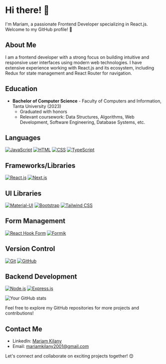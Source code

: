 # Hi there! 👋

I'm Mariam, a passionate Frontend Developer specializing in React.js. Welcome to my GitHub profile! 🚀

## About Me

I am a frontend developer with a strong focus on building intuitive and responsive user interfaces using modern web technologies. I have extensive experience working with React.js and its ecosystem, including Redux for state management and React Router for navigation.

## Education

- **Bachelor of Computer Science** - Faculty of Computers and Information, Tanta University (2023)
  - Graduated with honors
  - Relevant coursework: Data Structures, Algorithms, Web Development, Software Engineering, Database Systems, etc.

## Languages

[![JavaScript](https://img.shields.io/badge/-JavaScript-yellow?style=flat&logo=javascript&logoColor=white)](#) [![HTML](https://img.shields.io/badge/-HTML5-orange?style=flat&logo=html5&logoColor=white)](#) [![CSS](https://img.shields.io/badge/-CSS3-blue?style=flat&logo=css3&logoColor=white)](#) [![TypeScript](https://img.shields.io/badge/-TypeScript-blue?style=flat&logo=typescript&logoColor=white)](#)

## Frameworks/Libraries 

[![React.js](https://img.shields.io/badge/-React.js-blue?style=flat&logo=react&logoColor=white)](#) [![Next.js](https://img.shields.io/badge/-Next.js-black?style=flat&logo=next.js&logoColor=white)](#)

## UI Libraries 

[![Material-UI](https://img.shields.io/badge/-Material--UI-blue?style=flat&logo=material-ui&logoColor=white)](#) [![Bootstrap](https://img.shields.io/badge/-Bootstrap-purple?style=flat&logo=bootstrap&logoColor=white)](#) [![Tailwind CSS](https://img.shields.io/badge/-Tailwind_CSS-blue?style=flat&logo=tailwind-css&logoColor=white)](#)

## Form Management 

[![React Hook Form](https://img.shields.io/badge/-React_Hook_Form-green?style=flat&logo=react&logoColor=white)](#) [![Formik](https://img.shields.io/badge/-Formik-orange?style=flat&logo=formik&logoColor=white)](#)

## Version Control 

[![Git](https://img.shields.io/badge/-Git-black?style=flat&logo=git&logoColor=white)](#) [![GitHub](https://img.shields.io/badge/-GitHub-black?style=flat&logo=github&logoColor=white)](#)

## Backend Development 

[![Node.js](https://img.shields.io/badge/-Node.js-green?style=flat&logo=node.js&logoColor=white)](#) [![Express.js](https://img.shields.io/badge/-Express.js-lightgrey?style=flat&logo=express&logoColor=white)](#)

![Your GitHub stats](https://github-readme-stats.vercel.app/api/top-langs/?username=mariamkilany&layout=compact&card_width=445&theme=dark&custom_title=Top%20Languages%20-%20Donut%20Chart&langs_count=10&exclude_repo=github-readme-stats)


Feel free to explore my GitHub repositories for more projects and contributions!

## Contact Me

- LinkedIn: [Mariam Kilany](https://www.linkedin.com/in/mariamkilany/)
- Email: [mariamkilany2001@gmail.com](mailto:mariamkilany2001@gmail.com)

Let's connect and collaborate on exciting projects together! 😊

